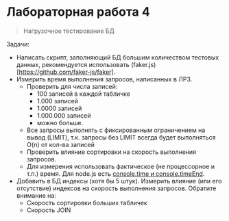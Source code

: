 # Лабораторная работа 4

> Нагрузочное тестирование БД

Задачи:
- Написать скрипт, заполняющий БД большим количеством тестовых данных, рекомендуется использовать (faker.js)[https://github.com/faker-js/faker].
- Измерить время выполнения запросов, написанных в ЛР3.
  - Проверить для числа записей:
     - 100 записей в каждой табличке
     - 1.000 записей
     - 1.0000 записей
     - 1.000.000 записей
     - можно больше.
  - Все запросы выполнять с фиксированным ограничением на вывод (LIMIT), т.к. запросы без LIMIT всегда будет выполняться O(n) от кол-ва записей
  - Проверить влияние сортировки на скорость выполнения запросов.
  - Для измерения использовать фактическое (не процессорное и т.п.) время. Для node.js есть [console.time и console.timeEnd](https://nodejs.org/api/console.html#console_console_time_label).
- Добавить в БД индексы (хотя бы 5 штук). Измерить влияние (или его отсутствие) индексов на скорость выполнения запросов. Обратите внимание на:
  - Скорость сортировки больших табличек
  - Скорость JOIN
